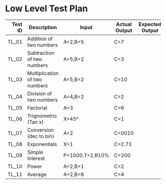 # Low Level Test Plan
|Test ID   |Description   |Input   |Actual Output   |Expected Output   |
|--:|---|---|---|---|
|TL_01   |Addition of two numbers   |A=2,B=5   |C=7   |   |
|TL_02   |Subtraction of two numbers   |A=5,B=2   |C=3   |   |
|TL_03   |Multiplication of two numbers   |A=5,B=2   |C=10   |   |
|TL_04   |Division of two numbers   |A=4,B=2   |C=2   |   |
|TL_05   |Factorial   |A=3   | C=6  |   |
|TL_06   |Trignometric (Tan x)   | X=45°  |C=1   |   |
|TL_07   |Conversion (dec to bin)   |A=2  |C=0010  |   |
|TL_08   |Exponentials   |X=1    |C=2.71  |   |
|TL_09   |Simple Interest   |P=1000,T=2,R10%   |C=200   |   |
|TL_10   |Power   |A=2,B=1   |C=2   |   |
|TL_11   |Average   |A=2,B=6   |C=4   |   |
